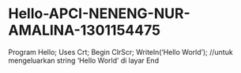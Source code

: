 # Hello-APCI-NENENG-NUR-AMALINA-1301154475    
Program Hello;
        Uses Crt;
        Begin
            ClrScr;
            Writeln(‘Hello World’); //untuk mengeluarkan string ‘Hello World’ di layar
        End
    

